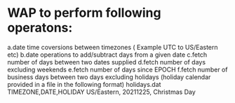 <h1>WAP to perform following operatons:</h1>
a.date time coversions between timezones ( Example UTC to US/Eastern etc)
b.date operations to add/subtract days from a given date 
c.fetch number of days between two dates supplied
d.fetch number of days excluding weekends 
e.fetch number of days since EPOCH
f.fetch number of business days between two days excluding holidays
	  (holiday calendar provided in a file in the following format)
         holidays.dat
	 TIMEZONE,DATE,HOLIDAY
	 US/Eastern, 20211225, Christmas Day

